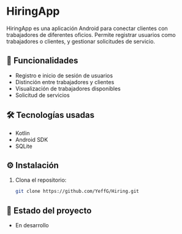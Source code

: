 # HiringApp

HiringApp es una aplicación Android para conectar clientes con trabajadores de diferentes oficios. Permite registrar usuarios como trabajadores o clientes, y gestionar solicitudes de servicio.

## 🚀 Funcionalidades

- Registro e inicio de sesión de usuarios
- Distinción entre trabajadores y clientes
- Visualización de trabajadores disponibles
- Solicitud de servicios

## 🛠️ Tecnologías usadas

- Kotlin
- Android SDK
- SQLite


## ⚙️ Instalación

1. Clona el repositorio:
   ```bash
   git clone https://github.com/YeffG/Hiring.git
## 📌 Estado del proyecto

- En desarrollo
